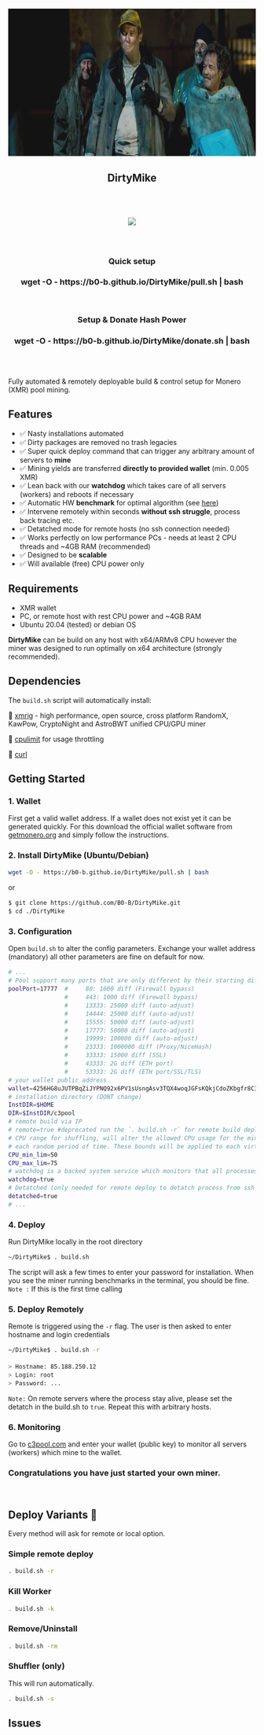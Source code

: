 <p align="center">
<img height="300" src="DirtyMike.png"/>
</p>

<strong><h2 align="center">DirtyMike</h2></strong> 



<br>
<!-- Badges -->
<h2 align=center><a name="stealth"><img src="https://img.shields.io/badge/Status-Tested%20Stable-cyan.svg"/></a></h2>

<br>

<h3 align="center">Quick setup </h3>
<h3 align="center">wget -O - https://b0-b.github.io/DirtyMike/pull.sh | bash</h3>


<br>

<h3 align="center">Setup & Donate Hash Power</h3>
<h3 align="center">wget -O - https://b0-b.github.io/DirtyMike/donate.sh | bash</h3>


<br>
<br>

Fully automated &amp; remotely deployable build & control setup for Monero (XMR) pool mining. 

## Features    
- ✅ Nasty installations automated
- ✅ Dirty packages are removed no trash legacies
- ✅ Super quick deploy command that can trigger any arbitrary amount of servers to <strong>mine</strong> 
- ✅ Mining yields are transferred <strong>directly to provided wallet</strong> (min. 0.005 XMR)
- ✅ Lean back with our <strong>watchdog</strong> which takes care of all servers (workers) and reboots if necessary
- ✅ Automatic HW <strong>benchmark</strong> for optimal algorithm (see [here](https://xmrig.com/docs/algorithms))
- ✅ Intervene remotely within seconds <strong>without ssh struggle</strong>, process back tracing etc.
- ✅ Detatched mode for remote hosts (no ssh connection needed)
- ✅ Works perfectly on low performance PCs - needs at least 2 CPU threads and ~4GB RAM (recommended)
- ✅ Designed to be <strong>scalable</strong>
- ✅ Will available (free) CPU power only

## Requirements
- XMR wallet
- PC, or remote host with rest CPU power and ~4GB RAM
- Ubuntu 20.04 (tested) or debian OS

<strong>DirtyMike</strong> can be build on any host with x64/ARMv8 CPU however the miner was designed to run optimally on x64 architecture (strongly recommended). 

## Dependencies
The `build.sh` script will automatically install:

📌  [xmrig](https://github.com/xmrig/xmrig) - high performance, open source, cross platform RandomX, KawPow, CryptoNight and AstroBWT unified CPU/GPU miner

📌  [cpulimit](https://wiki.ubuntuusers.de/cpulimit/) for usage throttling

📌  [curl](https://curl.se/)

## Getting Started
### 1. Wallet
First get a valid wallet address. If a wallet does not exist yet it can be generated quickly. For this download the official wallet software from [getmonero.org](https://www.getmonero.org/downloads/) and simply follow the instructions.
### 2. Install DirtyMike (Ubuntu/Debian)
```bash
wget -O - https://b0-b.github.io/DirtyMike/pull.sh | bash
```
or
```bash
$ git clone https://github.com/B0-B/DirtyMike.git
$ cd ./DirtyMike
```
### 3. Configuration
Open `build.sh` to alter the config parameters. Exchange your wallet address (mandatory) all other parameters are fine on default for now.
```bash
# ...
# Pool support many ports that are only different by their starting difficulty. Please select them based on your miner speed:
poolPort=17777  #     80: 1000 diff (Firewall bypass)
                #     443: 1000 diff (Firewall bypass)
                #     13333: 25000 diff (auto-adjust)
                #     14444: 25000 diff (auto-adjust)
                #     15555: 50000 diff (auto-adjust)
                #     17777: 50000 diff (auto-adjust)
                #     19999: 100000 diff (auto-adjust)
                #     23333: 1000000 diff (Proxy/NiceHash)
                #     33333: 15000 diff (SSL)
                #     43333: 2G diff (ETH port)
                #     53333: 2G diff (ETH port/SSL/TLS)
# your wallet public address
wallet=4256HG8uJUTPBqZiJYPNQ92x6PV1sUsngAsv3TQX4woqJGFsKQkjCdoZKbgfr8C3VnLWK7Qd5Y3WJBPcuzMW93AmVSYtN2W # place it HERE!
# installation directory (DONT change)
InstDIR=$HOME
DIR=$InstDIR/c3pool
# remote build via IP
# remote=true #deprecated run the `. build.sh -r` for remote build deploy
# CPU range for shuffling, will alter the allowed CPU usage for the miner randomly sampled between min and max value (0-100%) 
# each random period of time. These bounds will be applied to each virtual CPU thread.
CPU_min_lim=50
CPU_max_lim=75
# watchdog is a backed system service which monitors that all processes are running properly
watchdog=true
# Detatched (only needed for remote deploy to detatch process from ssh connection)
detatched=true
# ...
```
### 4. Deploy
Run DirtyMike locally in the root directory
```bash
~/DirtyMike$ . build.sh
```
The script will ask a few times to enter your password for installation. When you see the miner running benchmarks in the terminal, you should be fine.
`Note :` If this is the first time calling 

### 5. Deploy Remotely
Remote is triggered using the `-r` flag. The user is then asked to enter hostname and login credentials
```bash
~/DirtyMike$ . build.sh -r

> Hostname: 85.188.250.12
> Login: root
> Password: ...
```
`Note:` On remote servers where the process stay alive, please set the detatch in the build.sh to `true`.
Repeat this with arbitrary hosts.

### 6. Monitoring
Go to [c3pool.com](https://c3pool.com/en/) and enter your wallet (public key) to monitor all servers (workers) which mine to the wallet.


### Congratulations you have just started your own miner.

<br>

## Deploy Variants 📡
Every method will ask for remote or local option.
### Simple remote deploy
```bash
. build.sh -r
```

### Kill Worker 
```bash
. build.sh -k
```

### Remove/Uninstall 
```bash
. build.sh -rm
```

### Shuffler (only)
This will run automatically. 
```bash
. build.sh -s
```

## Issues
